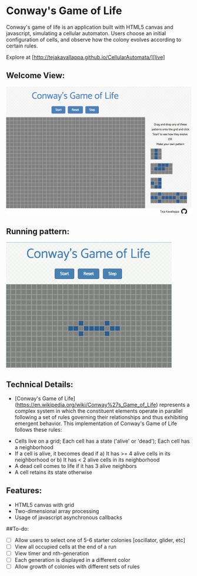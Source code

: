 # Conway's Game of Life

Conway's game of life is an application built with HTML5 canvas and javascript, simulating a cellular automaton. Users choose an initial configuration of cells, and observe how the colony evolves according to certain rules.

Explore at [http://tejakavallappa.github.io/CellularAutomata/][live]

[live]: http://tejakavallappa.github.io/CellularAutomata/


## Welcome View:

[![home-page](./images/landing_page1.png)](http://tejakavallappa.github.io/CellularAutomata/)

[home-page]: (./images/landing_page1.png)

## Running pattern:

![landing-page](./images/running_penta.gif)

[landing-page]: /images/running_penta.gif

## Technical Details:

- [Conway's Game of Life] (https://en.wikipedia.org/wiki/Conway%27s_Game_of_Life) represents a complex system in which the constituent elements operate in parallel following a set of rules governing their relationships and thus exhibiting emergent behavior.
This implementation of Conway's Game of Life follows these rules:
+ Cells live on a grid; Each cell has a state ('alive' or 'dead'); Each cell has a neighborhood
+ If a cell is alive, it becomes dead if a) It has >= 4 alive cells in its neighborhood or b) It has < 2 alive cells in its neighborhood
+ A dead cell comes to life if it has 3 alive neighbors
+ A cell retains its state otherwise


## Features:

- HTML5 canvas with grid
- Two-dimensional array processing
- Usage of javascript asynchronous callbacks


##To-do:

- [ ] Allow users to select one of 5-6 starter colonies [oscillator, glider, etc]
- [ ] View all occupied cells at the end of a run
- [ ] View timer and nth-generation
- [ ] Each generation is displayed in a different color
- [ ] Allow growth of colonies with different sets of rules
